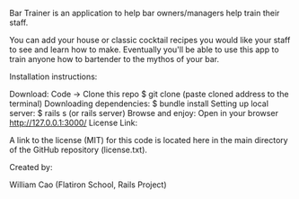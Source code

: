 
Bar Trainer is an application to help bar owners/managers help train their staff.

You can add your house or classic cocktail recipes you would like your staff to see and learn how to make.
Eventually you'll be able to use this app to train anyone how to bartender to the mythos of your bar.

Installation instructions:

Download:
Code -> Clone this repo
$ git clone (paste cloned address to the terminal)
Downloading dependencies: $ bundle install
Setting up local server: $ rails s (or rails server)
Browse and enjoy: Open in your browser http://127.0.0.1:3000/
License Link:

A link to the license (MIT) for this code is located here in the main directory of the GitHub repository (license.txt).

Created by:

William Cao (Flatiron School, Rails Project)
